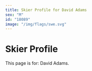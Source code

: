 ```yaml
---
title: Skier Profile for David Adams
sex: "M"
id: "18089"
image: "/img/flags/swe.svg" 
---
```


# Skier Profile

This page is for: David Adams.
    